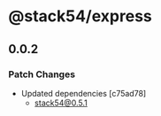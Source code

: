 # @stack54/express

## 0.0.2

### Patch Changes

- Updated dependencies [c75ad78]
  - stack54@0.5.1
